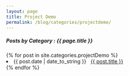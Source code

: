 ```yaml
---
layout: page
title: Project Demo
permalink: /blog/categories/projectdemo/
---
```


<h5> Posts by Category : {{ page.title }} </h5>

<div class="card">
{% for post in site.categories.projectDemo %}
 <li class="category-posts"><span>{{ post.date | date_to_string }}</span> &nbsp; <a href="{{ post.url }}">{{ post.title }}</a></li>
{% endfor %}
</div>